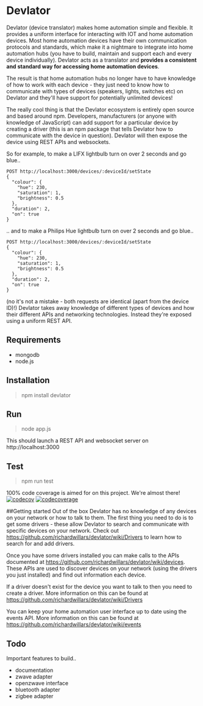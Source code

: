 # Devlator
Devlator (device translator) makes home automation simple and flexible. It provides a uniform interface for interacting with IOT and home automation devices. Most home automation devices have their own communication protocols and standards, which make it a nightmare to integrate into home automation hubs (you have to build, maintain and support each and every device individually). Devlator acts as a translator and **provides a consistent and standard way for accessing home automation devices**.

The result is that home automation hubs no longer have to have knowledge of how to work with each device - they just need to know how to communicate with types of devices (speakers, lights, switches etc) on Devlator and they'll have support for potentially unlimited devices!

The really cool thing is that the Devlator ecosystem is entirely open source and based around npm. Developers, manufacturers (or anyone with knowledge of JavaScript) can add support for a particular device by creating a driver (this is an npm package that tells Devlator how to communicate with the device in question). Devlator will then expose the device using REST APIs and websockets.

So for example, to make a LIFX lightbulb turn on over 2 seconds and go blue..

    POST http://localhost:3000/devices/:deviceId/setState
    {
      "colour": {
        "hue": 230,
        "saturation": 1,
        "brightness": 0.5
      },
      "duration": 2,
      "on": true
    }
    
.. and to make a Philips Hue lightbulb turn on over 2 seconds and go blue..

    POST http://localhost:3000/devices/:deviceId/setState
    {
      "colour": {
        "hue": 230,
        "saturation": 1,
        "brightness": 0.5
      },
      "duration": 2,
      "on": true
    }
    
    
(no it's not a mistake - both requests are identical (apart from the device ID)!)
Devlator takes away knowledge of different types of devices and how their different APIs and networking technologies. Instead they're exposed using a uniform REST API.


## Requirements
- mongodb
- node.js

## Installation
> npm install devlator

## Run
> node app.js

This should launch a REST API and websocket server on http://localhost:3000

## Test
> npm run test

100% code coverage is aimed for on this project. We're almost there!
[![codecov](https://codecov.io/gh/richardwillars/devlator/branch/master/graph/badge.svg)](https://codecov.io/gh/richardwillars/devlator)
[![codecoverage](https://codecov.io/gh/richardwillars/devlator/branch/master/graphs/sunburst.svg)](https://codecov.io/gh/richardwillars/devlator)


##Getting started
Out of the box Devlator has no knowledge of any devices on your network or how to talk to them. The first thing you need to do is to get some drivers - these allow Devlator to search and communicate with specific devices on your network. Check out https://github.com/richardwillars/devlator/wiki/Drivers to learn how to search for and add drivers.

Once you have some drivers installed you can make calls to the APIs documented at https://github.com/richardwillars/devlator/wiki/devices. These APIs are used to discover devices on your network (using the drivers you just installed) and find out information each device.

If a driver doesn't exist for the device you want to talk to then you need to create a driver. More information on this can be found at https://github.com/richardwillars/devlator/wiki/Drivers

You can keep your home automation user interface up to date using the events API. More information on this can be found at https://github.com/richardwillars/devlator/wiki/events

## Todo
Important features to build..
- documentation
- zwave adapter
- openzwave interface
- bluetooth adapter
- zigbee adapter
